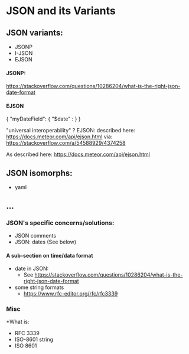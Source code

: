 # JSON and its Variants

## JSON variants:
* JSONP
* I-JSON
* EJSON

#### JSONP:
  https://stackoverflow.com/questions/10286204/what-is-the-right-json-date-format

#### EJSON
{ "myDateField": { "$date" : <ms-since-epoch> } }

"universal interoperability" ?
EJSON: described here: https://docs.meteor.com/api/ejson.html
via: https://stackoverflow.com/a/54588929/4374258



As described here: https://docs.meteor.com/api/ejson.html


## JSON isomorphs:
* yaml



## ...
### JSON's specific concerns/solutions:
* JSON comments
* JSON: dates  (See below)

#### A sub-section on time/data format
* date in JSON:
   * See https://stackoverflow.com/questions/10286204/what-is-the-right-json-date-format
* some string formats
   * https://www.rfc-editor.org/rfc/rfc3339

### Misc

*What is:
   * RFC 3339
   * ISO-8601 string
   * ISO 8601
